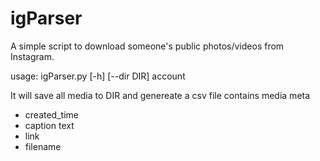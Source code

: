 # igParser

A simple script to download someone's public photos/videos from Instagram.

usage: igParser.py [-h] [--dir DIR] account

It will save all media to DIR and genereate a csv file contains media meta
- created_time
- caption text
- link
- filename

